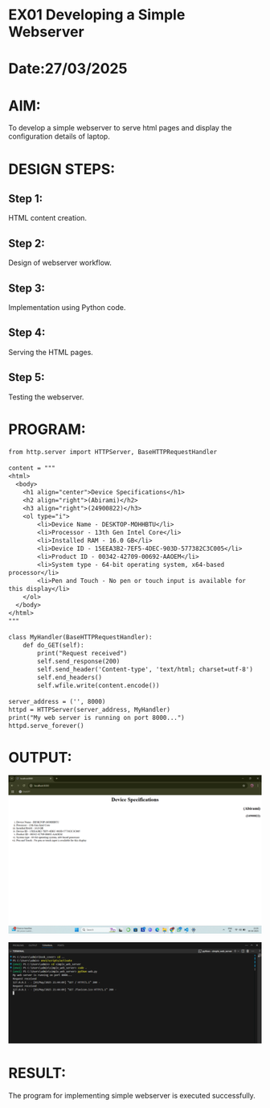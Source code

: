 # EX01 Developing a Simple Webserver

# Date:27/03/2025
# AIM:
To develop a simple webserver to serve html pages and display the configuration details of laptop.

# DESIGN STEPS:
## Step 1:
HTML content creation.

## Step 2:
Design of webserver workflow.

## Step 3:
Implementation using Python code.

## Step 4:
Serving the HTML pages.

## Step 5:
Testing the webserver.

# PROGRAM:
```
from http.server import HTTPServer, BaseHTTPRequestHandler

content = """
<html>
  <body>
    <h1 align="center">Device Specifications</h1>
    <h2 align="right">(Abirami)</h2>
    <h3 align="right">(24900822)</h3>
    <ol type="i">
        <li>Device Name - DESKTOP-MOHHBTU</li>
        <li>Processor - 13th Gen Intel Core</li>
        <li>Installed RAM - 16.0 GB</li>
        <li>Device ID - 15EEA3B2-7EF5-4DEC-903D-577382C3C005</li>
        <li>Product ID - 00342-42709-00692-AAOEM</li>
        <li>System type - 64-bit operating system, x64-based processor</li>
        <li>Pen and Touch - No pen or touch input is available for this display</li>
    </ol>
  </body>
</html>
"""

class MyHandler(BaseHTTPRequestHandler):
    def do_GET(self):
        print("Request received")
        self.send_response(200)
        self.send_header('Content-type', 'text/html; charset=utf-8')
        self.end_headers()
        self.wfile.write(content.encode())

server_address = ('', 8000)
httpd = HTTPServer(server_address, MyHandler)
print("My web server is running on port 8000...")
httpd.serve_forever()

```
# OUTPUT:

![alt text](<Screenshot 2025-04-09 212652.png>)

![alt text](<Screenshot 2025-05-03 214453.png>)

# RESULT:
The program for implementing simple webserver is executed successfully.
